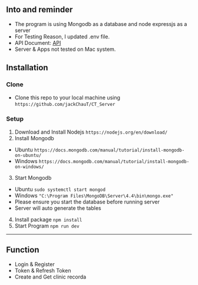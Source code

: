 ## Into and reminder
- The program is using Mongodb as a database and node expressjs as a server
- For Testing Reason, I updated .env file.
- API Document: [API](/api.md)
- Server & Apps not tested on Mac system.
## Installation
### Clone 
- Clone this repo to your local machine using `https://github.com/jackChauT/CT_Server`
### Setup
1. Download and Install Nodejs
`https://nodejs.org/en/download/`
2. Install Mongodb
- Ubuntu
`https://docs.mongodb.com/manual/tutorial/install-mongodb-on-ubuntu/`
- Windows
`https://docs.mongodb.com/manual/tutorial/install-mongodb-on-windows/`
3. Start Mongodb
- Ubuntu
`sudo systemctl start mongod`
- Windows
`"C:\Program Files\MongoDB\Server\4.4\bin\mongo.exe"`
- Please ensure you start the database before running server
- Server will auto generate the tables
4. Install package
`npm install`
5. Start Program
`npm run dev`
---
## Function
- Login & Register
- Token & Refresh Token
- Create and Get clinic recorda

